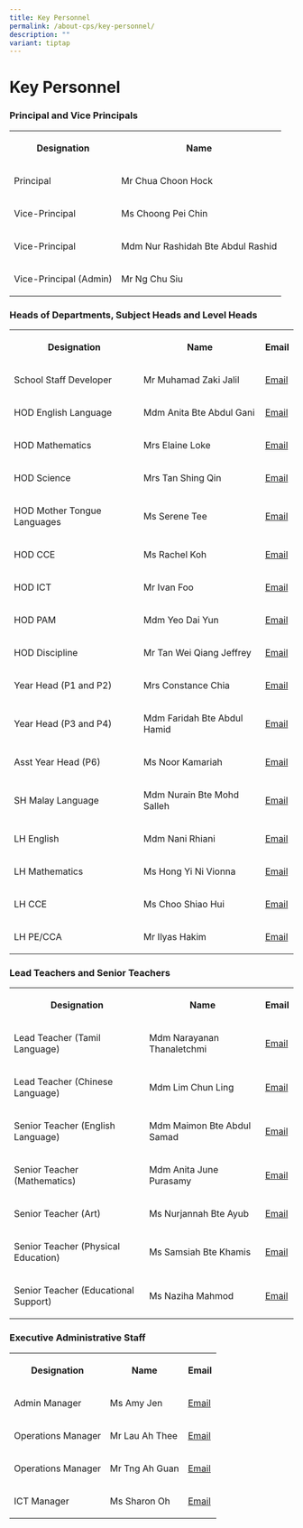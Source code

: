 ```yaml
---
title: Key Personnel
permalink: /about-cps/key-personnel/
description: ""
variant: tiptap
---
```

<h1><strong>Key Personnel</strong></h1><h3>Principal and Vice Principals</h3><table><tbody><tr><th rowspan="1" colspan="1"><p>Designation</p></th><th rowspan="1" colspan="1"><p>Name</p></th></tr><tr><td rowspan="1" colspan="1"><p>Principal</p></td><td rowspan="1" colspan="1"><p>Mr Chua Choon Hock</p></td></tr><tr><td rowspan="1" colspan="1"><p>Vice-Principal</p></td><td rowspan="1" colspan="1"><p>Ms Choong Pei Chin</p></td></tr><tr><td rowspan="1" colspan="1"><p>Vice-Principal</p></td><td rowspan="1" colspan="1"><p>Mdm Nur Rashidah Bte Abdul Rashid</p></td></tr><tr><td rowspan="1" colspan="1"><p>Vice-Principal (Admin)</p></td><td rowspan="1" colspan="1"><p>Mr Ng Chu Siu</p></td></tr></tbody></table><h3>Heads of Departments, Subject Heads and Level Heads</h3><table><tbody><tr><th rowspan="1" colspan="1"><p>Designation</p></th><th rowspan="1" colspan="1"><p>Name</p></th><th rowspan="1" colspan="1"><p>Email</p></th></tr><tr><td rowspan="1" colspan="1"><p>School Staff Developer</p></td><td rowspan="1" colspan="1"><p>Mr Muhamad Zaki Jalil</p></td><td rowspan="1" colspan="1"><p><a href="mailto:muhamad_zaki_b_jalil@moe.edu.sg" rel="noopener noreferrer nofollow" target="_blank">Email</a></p></td></tr><tr><td rowspan="1" colspan="1"><p>HOD English Language</p></td><td rowspan="1" colspan="1"><p>Mdm Anita Bte Abdul Gani</p></td><td rowspan="1" colspan="1"><p><a href="mailto:anita_abdul_gani@moe.edu.sg" rel="noopener noreferrer nofollow" target="_blank">Email</a></p></td></tr><tr><td rowspan="1" colspan="1"><p>HOD Mathematics</p></td><td rowspan="1" colspan="1"><p>Mrs Elaine Loke</p></td><td rowspan="1" colspan="1"><p><a href="mailto:chua_ee_ling_elaine@moe.edu.sg" rel="noopener noreferrer nofollow" target="_blank">Email</a></p></td></tr><tr><td rowspan="1" colspan="1"><p>HOD Science</p></td><td rowspan="1" colspan="1"><p>Mrs Tan Shing Qin</p></td><td rowspan="1" colspan="1"><p><a href="mailto:loy_shing_qin@moe.edu.sg" rel="noopener noreferrer nofollow" target="_blank">Email</a></p></td></tr><tr><td rowspan="1" colspan="1"><p>HOD Mother Tongue Languages</p></td><td rowspan="1" colspan="1"><p>Ms Serene Tee</p></td><td rowspan="1" colspan="1"><p><a href="mailto:tee_su_ling_serene@moe.edu.sg" rel="noopener noreferrer nofollow" target="_blank">Email</a></p></td></tr><tr><td rowspan="1" colspan="1"><p>HOD CCE</p></td><td rowspan="1" colspan="1"><p>Ms Rachel Koh</p></td><td rowspan="1" colspan="1"><p><a href="mailto:koh_xiuli_rachel@moe.edu.sg" rel="noopener noreferrer nofollow" target="_blank">Email</a></p></td></tr><tr><td rowspan="1" colspan="1"><p>HOD ICT</p></td><td rowspan="1" colspan="1"><p>Mr Ivan Foo</p></td><td rowspan="1" colspan="1"><p><a href="mailto:foo_yong_chin_ivan@moe.edu.sg" rel="noopener noreferrer nofollow" target="_blank">Email</a></p></td></tr><tr><td rowspan="1" colspan="1"><p>HOD PAM</p></td><td rowspan="1" colspan="1"><p>Mdm Yeo Dai Yun</p></td><td rowspan="1" colspan="1"><p><a href="mailto:yeo_dai_yun@moe.edu.sg" rel="noopener noreferrer nofollow" target="_blank">Email</a></p></td></tr><tr><td rowspan="1" colspan="1"><p>HOD Discipline</p></td><td rowspan="1" colspan="1"><p>Mr Tan Wei Qiang Jeffrey</p></td><td rowspan="1" colspan="1"><p><a href="mailto:tan_wei_qiang@moe.edu.sg" rel="noopener noreferrer nofollow" target="_blank">Email</a></p></td></tr><tr><td rowspan="1" colspan="1"><p>Year Head (P1 and P2)</p></td><td rowspan="1" colspan="1"><p>Mrs Constance Chia</p></td><td rowspan="1" colspan="1"><p><a href="mailto:chia_soon_neo_constance@moe.edu.sg" rel="noopener noreferrer nofollow" target="_blank">Email</a></p></td></tr><tr><td rowspan="1" colspan="1"><p>Year Head (P3 and P4)</p></td><td rowspan="1" colspan="1"><p>Mdm Faridah Bte Abdul Hamid</p></td><td rowspan="1" colspan="1"><p><a href="mailto:faridah_abdul_hamid_a@moe.edu.sg" rel="noopener noreferrer nofollow" target="_blank">Email</a></p></td></tr><tr><td rowspan="1" colspan="1"><p>Asst Year Head (P6)</p></td><td rowspan="1" colspan="1"><p>Ms Noor Kamariah</p></td><td rowspan="1" colspan="1"><p><a href="mailto:noor_kamariah_mohamed_raml@moe.edu.sg" rel="noopener noreferrer nofollow" target="_blank">Email</a></p></td></tr><tr><td rowspan="1" colspan="1"><p>SH Malay Language</p></td><td rowspan="1" colspan="1"><p>Mdm Nurain Bte Mohd Salleh</p></td><td rowspan="1" colspan="1"><p><a href="mailto:nurain_mohd_salleh@moe.edu.sg" rel="noopener noreferrer nofollow" target="_blank">Email</a></p></td></tr><tr><td rowspan="1" colspan="1"><p>LH English</p></td><td rowspan="1" colspan="1"><p>Mdm Nani Rhiani</p></td><td rowspan="1" colspan="1"><p><a href="mailto:nani_rhiani_mohd_taib@moe.edu.sg" rel="noopener noreferrer nofollow" target="_blank">Email</a></p></td></tr><tr><td rowspan="1" colspan="1"><p>LH Mathematics</p></td><td rowspan="1" colspan="1"><p>Ms Hong Yi Ni Vionna</p></td><td rowspan="1" colspan="1"><p><a href="mailto:hong_yi_ni_vionna@moe.edu.sg" rel="noopener noreferrer nofollow" target="_blank">Email</a></p></td></tr><tr><td rowspan="1" colspan="1"><p>LH CCE</p></td><td rowspan="1" colspan="1"><p>Ms Choo Shiao Hui</p></td><td rowspan="1" colspan="1"><p><a href="mailto:choo_shiao_hui@moe.edu.sg" rel="noopener noreferrer nofollow" target="_blank">Email</a></p></td></tr><tr><td rowspan="1" colspan="1"><p>LH PE/CCA</p></td><td rowspan="1" colspan="1"><p>Mr Ilyas Hakim</p></td><td rowspan="1" colspan="1"><p><a href="mailto:ilyas_hakim_jamaludin@moe.edu.sg" rel="noopener noreferrer nofollow" target="_blank">Email</a></p></td></tr></tbody></table><h3>Lead Teachers and Senior Teachers</h3><table><tbody><tr><th rowspan="1" colspan="1"><p>Designation</p></th><th rowspan="1" colspan="1"><p>Name</p></th><th rowspan="1" colspan="1"><p>Email</p></th></tr><tr><td rowspan="1" colspan="1"><p>Lead Teacher (Tamil Language)</p></td><td rowspan="1" colspan="1"><p>Mdm Narayanan Thanaletchmi</p></td><td rowspan="1" colspan="1"><p><a href="mailto:narayanan_thanaletchimi@moe.edu.sg" rel="noopener noreferrer nofollow" target="_blank">Email</a></p></td></tr><tr><td rowspan="1" colspan="1"><p>Lead Teacher (Chinese Language)</p></td><td rowspan="1" colspan="1"><p>Mdm Lim Chun Ling</p></td><td rowspan="1" colspan="1"><p><a href="mailto:lim_chun_ling@moe.edu.sg" rel="noopener noreferrer nofollow" target="_blank">Email</a></p></td></tr><tr><td rowspan="1" colspan="1"><p>Senior Teacher (English Language)</p></td><td rowspan="1" colspan="1"><p>Mdm Maimon Bte Abdul Samad</p></td><td rowspan="1" colspan="1"><p><a href="mailto:maimon_abdul_samad@moe.edu.sg" rel="noopener noreferrer nofollow" target="_blank">Email</a></p></td></tr><tr><td rowspan="1" colspan="1"><p>Senior Teacher (Mathematics)</p></td><td rowspan="1" colspan="1"><p>Mdm Anita June Purasamy</p></td><td rowspan="1" colspan="1"><p><a href="mailto:anita_june_purasamy@moe.edu.sg" rel="noopener noreferrer nofollow" target="_blank">Email</a></p></td></tr><tr><td rowspan="1" colspan="1"><p>Senior Teacher (Art)</p></td><td rowspan="1" colspan="1"><p>Ms Nurjannah Bte Ayub</p></td><td rowspan="1" colspan="1"><p><a href="mailto:nurjannah_ayub@moe.edu.sg" rel="noopener noreferrer nofollow" target="_blank">Email</a></p></td></tr><tr><td rowspan="1" colspan="1"><p>Senior Teacher (Physical Education)</p></td><td rowspan="1" colspan="1"><p>Ms Samsiah Bte Khamis</p></td><td rowspan="1" colspan="1"><p><a href="mailto:samsiah_khamis@moe.edu.sg" rel="noopener noreferrer nofollow" target="_blank">Email</a></p></td></tr><tr><td rowspan="1" colspan="1"><p>Senior Teacher (Educational Support)</p></td><td rowspan="1" colspan="1"><p>Ms Naziha Mahmod</p></td><td rowspan="1" colspan="1"><p><a href="mailto:naziha_mahmod@moe.edu.sg" rel="noopener noreferrer nofollow" target="_blank">Email</a></p></td></tr></tbody></table><h3>Executive Administrative Staff</h3><table><tbody><tr><th rowspan="1" colspan="1"><p>Designation</p></th><th rowspan="1" colspan="1"><p>Name</p></th><th rowspan="1" colspan="1"><p>Email</p></th></tr><tr><td rowspan="1" colspan="1"><p>Admin Manager</p></td><td rowspan="1" colspan="1"><p>Ms Amy Jen</p></td><td rowspan="1" colspan="1"><p><a href="mailto:jen_amy@moe.edu.sg" rel="noopener noreferrer nofollow" target="_blank">Email</a></p></td></tr><tr><td rowspan="1" colspan="1"><p>Operations Manager</p></td><td rowspan="1" colspan="1"><p>Mr Lau Ah Thee</p></td><td rowspan="1" colspan="1"><p><a href="mailto:lau_ah_thee@moe..sg" rel="noopener noreferrer nofollow" target="_blank">Email</a></p></td></tr><tr><td rowspan="1" colspan="1"><p>Operations Manager</p></td><td rowspan="1" colspan="1"><p>Mr Tng Ah Guan</p></td><td rowspan="1" colspan="1"><p><a href="mailto:tng_ah_guan@moe.edu.sg" rel="noopener noreferrer nofollow" target="_blank">Email</a></p></td></tr><tr><td rowspan="1" colspan="1"><p>ICT Manager</p></td><td rowspan="1" colspan="1"><p>Ms Sharon Oh</p></td><td rowspan="1" colspan="1"><p><a href="mailto:oh_lay_bee@moe.edu.sg" rel="noopener noreferrer nofollow" target="_blank">Email</a></p></td></tr></tbody></table><p></p>